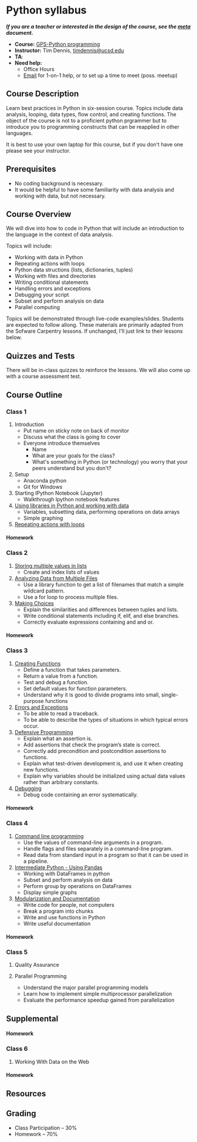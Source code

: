 # Python syllabus

***If you are a teacher or interested in the design of the course, see the [meta](https://github.com/advanced-js/syllabus/blob/master/meta.md) document.***

* **Course:** [GPS-Python programming]()
* **Instructor:** Tim Dennis, [timdennis@ucsd.edu](mailto:timdennis@ucsd.edu)
* **TA**:  
* **Need help:**
    * Office Hours 
   * [Email](mailto:timdennis@ucsd.edu) for 1-on-1 help, or to set up a time to meet (poss. meetup)

## Course Description

Learn best practices in Python in six-session course. Topics include data analysis, looping, data types, flow control, and creating functions. The object of the course is not to a proficient python prgrammer but to introduce you to programming constructs that can be reapplied in other languages. 

It is best to use  your own laptop for this course, but if you don't have one please see your instructor.  

## Prerequisites

* No coding background is necessary.
* It would be helpful to have some familiarity with data analysis and working with data, but not necessary.


## Course Overview

We will dive into how to code in Python that will include an introduction to the language in the context of data analysis.  

Topics will include: 

* Working with data in Python
* Repeating actions with loops
* Python data structions (lists, dictionaries, tuples)
* Working with files and directories
* Writing conditional statements 
* Handling errors and exceptions
* Debugging your script
* Subset and perform analysis on data
* Parallel computing

Topics will be demonstrated through live-code examples/slides. Students are expected to follow allong. These materials are primarily adapted from the Sofware Carpentry lessons. If unchanged, I'll just link to their lessons below. 

## Quizzes and Tests

There will be in-class quizzes to reinforce the lessons.  We will also come up with a course assessment test. 


## Course Outline

### Class 1

1. Introduction
    * Put name on sticky note on back of monitor
    * Discuss what the class is going to cover
    * Everyone introduce themselves
        * Name
        * What are your goals for the class?
        * What's something in Python (or technology) you worry that your peers understand but you don't?
1. Setup
    * Anaconda python
    * Git for Windows
2. Starting IPython Notebook (Jupyter)
    * Walkthrough Ipython notebook features
3. [Using libraries in Python and working with data](http://swcarpentry.github.io/python-novice-inflammation/01-numpy.html)
    * Variables, subsetting data, performing operations on data arrays
    * Simple graphing
4. [Repeating actions with loops](http://swcarpentry.github.io/python-novice-inflammation/02-loop.html)

#### Homework


### Class 2

1. [Storing multiple values in lists](http://swcarpentry.github.io/python-novice-inflammation/03-lists.html)
    * Create and index lists of values
1. [Analyzing Data from Multiple Files](http://swcarpentry.github.io/python-novice-inflammation/04-files.html)
    * Use a library function to get a list of filenames that match a simple wildcard pattern.
    * Use a for loop to process multiple files.
1. [Making Choices](http://swcarpentry.github.io/python-novice-inflammation/05-cond.html)
    * Explain the similarities and differences between tuples and lists.
    * Write conditional statements including if, elif, and else branches.
    * Correctly evaluate expressions containing and and or.

#### Homework


### Class 3

1. [Creating Functions](http://swcarpentry.github.io/python-novice-inflammation/06-func.html)
    * Define a function that takes parameters.
    * Return a value from a function.
    * Test and debug a function.
    * Set default values for function parameters.
    * Understand why it is good to divide programs into small, single-purpose functions
2. [Errors and Exceptions](http://swcarpentry.github.io/python-novice-inflammation/07-errors.html)
    * To be able to read a traceback.
    * To be able to describe the types of situations in which typical errors occur.
3. [Defensive Programming](http://swcarpentry.github.io/python-novice-inflammation/08-defensive.html)
    * Explain what an assertion is.
    * Add assertions that check the program’s state is correct.
    * Correctly add precondition and postcondition assertions to functions.
    * Explain what test-driven development is, and use it when creating new functions.
    * Explain why variables should be initialized using actual data values rather than arbitrary constants.
4. [Debugging](http://swcarpentry.github.io/python-novice-inflammation/09-debugging.html)
    * Debug code containing an error systematically.
    
#### Homework


### Class 4

1. [Command line programming](http://swcarpentry.github.io/python-novice-inflammation/10-cmdline.html)
    * Use the values of command-line arguments in a program.
    * Handle flags and files separately in a command-line program.
    * Read data from standard input in a program so that it can be used in a pipeline.
2. [Intermediate Python - Using Pandas](http://swcarpentry.github.io/python-intermediate-mosquitoes/01-intro-python.html)
    * Working with DataFrames in python
    * Subset and perform analysis on data
    * Perform group by operations on DataFrames
    * Display simple graphs
3. [Modularization and Documentation](http://swcarpentry.github.io/python-intermediate-mosquitoes/02-modularization-documentation.html)
    * Write code for people, not computers
    * Break a program into chunks
    * Write and use functions in Python
    * Write useful documentation

#### Homework

### Class 5
1. Quality Assurance

2. Parallel Programming
    * Understand the major parallel programming models
    * Learn how to implement simple multiprocessor parallelization
    * Evaluate the performance speedup gained from parallelization

## Supplemental 
#### Homework

### Class 6
1. Working With Data on the Web

#### Homework

## Resources





## Grading

* Class Participation – 30%
* Homework – 70%




